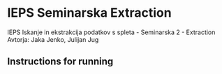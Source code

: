 # IEPS Seminarska Extraction
IEPS Iskanje in ekstrakcija podatkov s spleta - Seminarska 2 - Extraction  
Avtorja: Jaka Jenko, Julijan Jug

## Instructions for running
